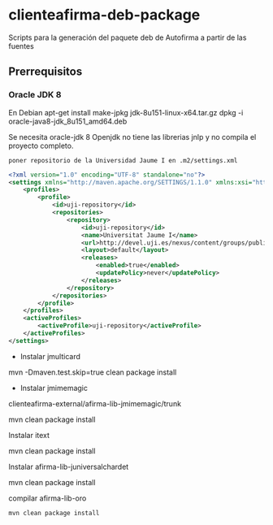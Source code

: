 # clienteafirma-deb-package

Scripts para la generación del paquete deb de Autofirma a partir de las fuentes

## Prerrequisitos

### Oracle JDK 8

En Debian
	 apt-get install 
	 make-jpkg  jdk-8u151-linux-x64.tar.gz
	 dpkg -i oracle-java8-jdk_8u151_amd64.deb 
	 
Se necesita oracle-jdk 8
Openjdk no tiene las librerias jnlp y no compila el proyecto completo.

	poner repositorio de la Universidad Jaume I en .m2/settings.xml
	
```xml
<?xml version="1.0" encoding="UTF-8" standalone="no"?>
<settings xmlns="http://maven.apache.org/SETTINGS/1.1.0" xmlns:xsi="http://www.w3.org/2001/XMLSchema-instance" xsi:schemaLocation="http://maven.apache.org/SETTINGS/1.1.0 http://maven.apache.org/xsd/settings-1.1.0.xsd">
	<profiles>
  		<profile>
			<id>uji-repository</id>
			<repositories>
				<repository>
					<id>uji-repository</id>
					<name>Universitat Jaume I</name>
					<url>http://devel.uji.es/nexus/content/groups/public/</url>
					<layout>default</layout>
					<releases>
						<enabled>true</enabled>
						<updatePolicy>never</updatePolicy>
					</releases>
				</repository>
			</repositories>
		</profile>
	</profiles>
	<activeProfiles>
    	<activeProfile>uji-repository</activeProfile>
  	</activeProfiles>
</settings>
```
 * Instalar jmulticard

mvn -Dmaven.test.skip=true clean package install

 * Instalar jmimemagic
 
clienteafirma-external/afirma-lib-jmimemagic/trunk

mvn clean package install

	

Instalar itext

mvn clean package install

Instalar afirma-lib-juniversalchardet
	
mvn clean package install
	
compilar afirma-lib-oro

	mvn clean package install
	
